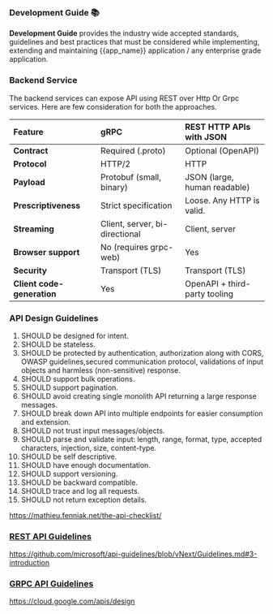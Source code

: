 ### Development Guide 📚 <!-- {docsify-ignore} -->

**Development Guide** provides the industry wide accepted standards, guidelines and best practices that must be considered while implementing, extending and maintaining {{app_name}} application / any enterprise grade application.

### Backend Service 
The backend services can expose API using REST over Http Or Grpc services. Here are few consideration for both the approaches.

|Feature|gRPC|REST HTTP APIs with JSON|
|:--|:--|:--|
|**Contract**|Required (.proto)|Optional (OpenAPI)|
|**Protocol**|HTTP/2|HTTP|
|**Payload**|Protobuf (small, binary)|JSON (large, human readable)|
|**Prescriptiveness**|Strict specification|Loose. Any HTTP is valid.|
|**Streaming**|Client, server, bi-directional|Client, server|
|**Browser support**|No (requires grpc-web)|Yes
|**Security**|Transport (TLS)|Transport (TLS)|
|**Client code-generation**|Yes|OpenAPI + third-party tooling|

### API Design Guidelines
1.  SHOULD be designed for intent.
1.  SHOULD be stateless.
1.  SHOULD be protected by authentication, authorization along with CORS, OWASP guidelines,secured communication protocol, validations of input objects and harmless (non-sensitive) response.
1.  SHOULD support bulk operations.
1.  SHOULD support pagination.
1.  SHOULD avoid creating single monolith API returning a large response messages.
1.  SHOULD break down API into multiple endpoints for easier consumption and extension.
1.  SHOULD not trust input messages/objects.
1.  SHOULD parse and validate input: length, range, format, type, accepted characters, injection, size, content-type.
1.  SHOULD be self descriptive.
1.  SHOULD have enough documentation.
1.  SHOULD support versioning.
1.  SHOULD be backward compatible.
1.  SHOULD trace and log all requests.
1.  SHOULD not return exception details.

<u> https://mathieu.fenniak.net/the-api-checklist/

### REST API Guidelines

<u> https://github.com/microsoft/api-guidelines/blob/vNext/Guidelines.md#3-introduction

### GRPC API Guidelines

<u> https://cloud.google.com/apis/design
